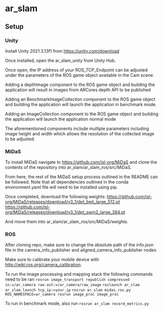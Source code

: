 # ar_slam

## Setup

### Unity

Install Unity 2021.3.13f1 from https://unity.com/download

Once installed, open the ar_slam_unity from Unity Hub.

Once open, the IP address of your ROS_TCP_Endpoint can be adjusted under the parameters of the ROS game object
available in the Cam scene.

Adding a depthImage component to the ROS game object and building the application will result in images from ARCores
depth API to be published

Adding an BenchmarkImageCollection component to the ROS game object and building the application will launch the application in
benchmark mode.

Adding an ImageCollection component to the ROS game object and building the application will launch the application normal mode

The aforementioned components include multiple parameters including image height and width which allows the resolution of the collected image
to be adjusted.

### MiDaS

To install MiDaS navigate to https://github.com/isl-org/MiDaS and clone the contents of the repository into
ar_slam/ar_slam_ros/src/MiDaS.

From here, the rest of the MiDaS setup process outlined in the README can be followed. Note that all dependencies outlined in the conda environment.yaml
file will need to be installed using pip.

Once completed, download the following weights:
https://github.com/isl-org/MiDaS/releases/download/v3_1/dpt_beit_large_512.pt
https://github.com/isl-org/MiDaS/releases/download/v3_1/dpt_swin2_large_384.pt

And move them into ar_slam/ar_slam_ros/src/MiDaS/weights.

### ROS

After cloning repo, make sure to change the absolute path of the info.json file in the camera_info_publisher and aligned_camera_info_publisher nodes

Make sure to calibrate your mobile device with http://wiki.ros.org/camera_calibration.

To run the image processing and mapping stack the following commands need to be ran
`rosrun image_transport republish compressed in:=/ar_camera raw out:=/ar_camera/raw_image`
`roslaunch ar_slam ar_slam.launch tcp_ip:=your_ip`
`rosrun ar_slam midas_ros.py`
`ROS_NAMESPACE=ar_camera rosrun image_proc image_proc`

To run in benchmark mode, also run
`rosrun ar_slam record_metrics.py`
